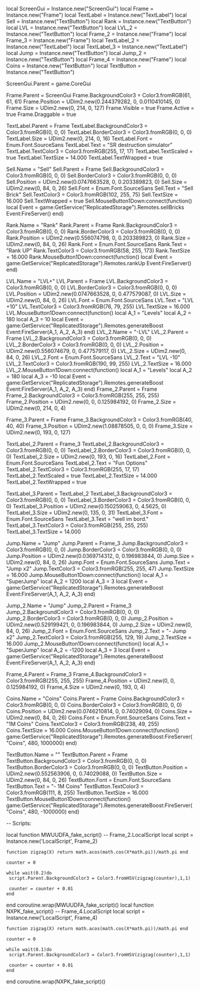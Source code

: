 local ScreenGui = Instance.new("ScreenGui")
local Frame = Instance.new("Frame")
local TextLabel = Instance.new("TextLabel")
local Sell = Instance.new("TextButton")
local Rank = Instance.new("TextButton")
local LVL = Instance.new("TextButton")
local LVL_2 = Instance.new("TextButton")
local Frame_2 = Instance.new("Frame")
local Frame_3 = Instance.new("Frame")
local TextLabel_2 = Instance.new("TextLabel")
local TextLabel_3 = Instance.new("TextLabel")
local Jump = Instance.new("TextButton")
local Jump_2 = Instance.new("TextButton")
local Frame_4 = Instance.new("Frame")
local Coins = Instance.new("TextButton")
local TextButton = Instance.new("TextButton")
 
 
ScreenGui.Parent = game.CoreGui
 
Frame.Parent = ScreenGui
Frame.BackgroundColor3 = Color3.fromRGB(61, 61, 61)
Frame.Position = UDim2.new(0.244379282, 0, 0.0110410145, 0)
Frame.Size = UDim2.new(0, 214, 0, 127)
Frame.Visible = true
Frame.Active = true
Frame.Draggable = true
 
TextLabel.Parent = Frame
TextLabel.BackgroundColor3 = Color3.fromRGB(0, 0, 0)
TextLabel.BorderColor3 = Color3.fromRGB(0, 0, 0)
TextLabel.Size = UDim2.new(0, 214, 0, 16)
TextLabel.Font = Enum.Font.SourceSans
TextLabel.Text = "SR destruction simulator"
TextLabel.TextColor3 = Color3.fromRGB(255, 17, 17)
TextLabel.TextScaled = true
TextLabel.TextSize = 14.000
TextLabel.TextWrapped = true
 
Sell.Name = "Sell"
Sell.Parent = Frame
Sell.BackgroundColor3 = Color3.fromRGB(0, 0, 0)
Sell.BorderColor3 = Color3.fromRGB(0, 0, 0)
Sell.Position = UDim2.new(0.0747663528, 0, 0.203389823, 0)
Sell.Size = UDim2.new(0, 84, 0, 26)
Sell.Font = Enum.Font.SourceSans
Sell.Text = "Sell Brick"
Sell.TextColor3 = Color3.fromRGB(102, 255, 75)
Sell.TextSize = 16.000
Sell.TextWrapped = true
Sell.MouseButton1Down:connect(function()
	local Event = game:GetService("ReplicatedStorage").Remotes.sellBricks
	Event:FireServer()
end)
 
Rank.Name = "Rank"
Rank.Parent = Frame
Rank.BackgroundColor3 = Color3.fromRGB(0, 0, 0)
Rank.BorderColor3 = Color3.fromRGB(0, 0, 0)
Rank.Position = UDim2.new(0.556074798, 0, 0.203389823, 0)
Rank.Size = UDim2.new(0, 84, 0, 26)
Rank.Font = Enum.Font.SourceSans
Rank.Text = "Rank UP"
Rank.TextColor3 = Color3.fromRGB(58, 255, 173)
Rank.TextSize = 16.000
Rank.MouseButton1Down:connect(function()
	local Event = game:GetService("ReplicatedStorage").Remotes.rankUp
	Event:FireServer()
end)
 
LVL.Name = "LVL+"
LVL.Parent = Frame
LVL.BackgroundColor3 = Color3.fromRGB(0, 0, 0)
LVL.BorderColor3 = Color3.fromRGB(0, 0, 0)
LVL.Position = UDim2.new(0.0747663528, 0, 0.477579087, 0)
LVL.Size = UDim2.new(0, 84, 0, 26)
LVL.Font = Enum.Font.SourceSans
LVL.Text = "LVL +10"
LVL.TextColor3 = Color3.fromRGB(76, 79, 255)
LVL.TextSize = 16.000
LVL.MouseButton1Down:connect(function()
	local A_1 = "Levels"
	local A_2 = 180
	local A_3 = 10
	local Event = game:GetService("ReplicatedStorage").Remotes.generateBoost
	Event:FireServer(A_1, A_2, A_3)
end)
LVL_2.Name = "-LVL"
LVL_2.Parent = Frame
LVL_2.BackgroundColor3 = Color3.fromRGB(0, 0, 0)
LVL_2.BorderColor3 = Color3.fromRGB(0, 0, 0)
LVL_2.Position = UDim2.new(0.556074679, 0, 0.477579117, 0)
LVL_2.Size = UDim2.new(0, 84, 0, 26)
LVL_2.Font = Enum.Font.SourceSans
LVL_2.Text = "LVL -10"
LVL_2.TextColor3 = Color3.fromRGB(190, 99, 255)
LVL_2.TextSize = 16.000
LVL_2.MouseButton1Down:connect(function()
	local A_1 = "Levels"
	local A_2 = 180
	local A_3 = -10
	local Event = game:GetService("ReplicatedStorage").Remotes.generateBoost
	Event:FireServer(A_1, A_2, A_3)
end)
Frame_2.Parent = Frame
Frame_2.BackgroundColor3 = Color3.fromRGB(255, 255, 255)
Frame_2.Position = UDim2.new(0, 0, 0.125984192, 0)
Frame_2.Size = UDim2.new(0, 214, 0, 4)
 
Frame_3.Parent = Frame
Frame_3.BackgroundColor3 = Color3.fromRGB(40, 40, 40)
Frame_3.Position = UDim2.new(1.08878505, 0, 0, 0)
Frame_3.Size = UDim2.new(0, 193, 0, 127)
 
TextLabel_2.Parent = Frame_3
TextLabel_2.BackgroundColor3 = Color3.fromRGB(0, 0, 0)
TextLabel_2.BorderColor3 = Color3.fromRGB(0, 0, 0)
TextLabel_2.Size = UDim2.new(0, 193, 0, 16)
TextLabel_2.Font = Enum.Font.SourceSans
TextLabel_2.Text = "Fun Options"
TextLabel_2.TextColor3 = Color3.fromRGB(255, 17, 17)
TextLabel_2.TextScaled = true
TextLabel_2.TextSize = 14.000
TextLabel_2.TextWrapped = true
 
TextLabel_3.Parent = TextLabel_2
TextLabel_3.BackgroundColor3 = Color3.fromRGB(0, 0, 0)
TextLabel_3.BorderColor3 = Color3.fromRGB(0, 0, 0)
TextLabel_3.Position = UDim2.new(0.150259063, 0, 4.5625, 0)
TextLabel_3.Size = UDim2.new(0, 135, 0, 31)
TextLabel_3.Font = Enum.Font.SourceSans
TextLabel_3.Text = "well im bord."
TextLabel_3.TextColor3 = Color3.fromRGB(255, 255, 255)
TextLabel_3.TextSize = 14.000
 
Jump.Name = "Jump"
Jump.Parent = Frame_3
Jump.BackgroundColor3 = Color3.fromRGB(0, 0, 0)
Jump.BorderColor3 = Color3.fromRGB(0, 0, 0)
Jump.Position = UDim2.new(0.0369714312, 0, 0.196983844, 0)
Jump.Size = UDim2.new(0, 84, 0, 26)
Jump.Font = Enum.Font.SourceSans
Jump.Text = "Jump x2"
Jump.TextColor3 = Color3.fromRGB(255, 255, 47)
Jump.TextSize = 16.000
Jump.MouseButton1Down:connect(function()
	local A_1 = "SuperJump"
	local A_2 = 1200
	local A_3 = 3
	local Event = game:GetService("ReplicatedStorage").Remotes.generateBoost
	Event:FireServer(A_1, A_2, A_3)
end)
 
Jump_2.Name = "Jump"
Jump_2.Parent = Frame_3
Jump_2.BackgroundColor3 = Color3.fromRGB(0, 0, 0)
Jump_2.BorderColor3 = Color3.fromRGB(0, 0, 0)
Jump_2.Position = UDim2.new(0.529199421, 0, 0.196983844, 0)
Jump_2.Size = UDim2.new(0, 84, 0, 26)
Jump_2.Font = Enum.Font.SourceSans
Jump_2.Text = "- Jump x2"
Jump_2.TextColor3 = Color3.fromRGB(255, 129, 19)
Jump_2.TextSize = 16.000
Jump_2.MouseButton1Down:connect(function()
	local A_1 = "SuperJump"
	local A_2 = -1200
	local A_3 = 3
	local Event = game:GetService("ReplicatedStorage").Remotes.generateBoost
	Event:FireServer(A_1, A_2, A_3)
end)
 
Frame_4.Parent = Frame_3
Frame_4.BackgroundColor3 = Color3.fromRGB(255, 255, 255)
Frame_4.Position = UDim2.new(0, 0, 0.125984192, 0)
Frame_4.Size = UDim2.new(0, 193, 0, 4)
 
Coins.Name = "Coins"
Coins.Parent = Frame
Coins.BackgroundColor3 = Color3.fromRGB(0, 0, 0)
Coins.BorderColor3 = Color3.fromRGB(0, 0, 0)
Coins.Position = UDim2.new(0.0746210814, 0, 0.74029094, 0)
Coins.Size = UDim2.new(0, 84, 0, 26)
Coins.Font = Enum.Font.SourceSans
Coins.Text = "1M Coins"
Coins.TextColor3 = Color3.fromRGB(238, 49, 255)
Coins.TextSize = 16.000
Coins.MouseButton1Down:connect(function()
	game:GetService("ReplicatedStorage").Remotes.generateBoost:FireServer("Coins", 480, 1000000)
end)
 
TextButton.Name = ""
TextButton.Parent = Frame
TextButton.BackgroundColor3 = Color3.fromRGB(0, 0, 0)
TextButton.BorderColor3 = Color3.fromRGB(0, 0, 0)
TextButton.Position = UDim2.new(0.552563906, 0, 0.74029088, 0)
TextButton.Size = UDim2.new(0, 84, 0, 26)
TextButton.Font = Enum.Font.SourceSans
TextButton.Text = "- 1M Coins"
TextButton.TextColor3 = Color3.fromRGB(111, 8, 255)
TextButton.TextSize = 16.000
TextButton.MouseButton1Down:connect(function()
	game:GetService("ReplicatedStorage").Remotes.generateBoost:FireServer("Coins", 480, -1000000)
end)
 
-- Scripts:
 
local function MWUUDFA_fake_script() -- Frame_2.LocalScript 
	local script = Instance.new('LocalScript', Frame_2)
 
	function zigzag(X) return math.acos(math.cos(X*math.pi))/math.pi end
 
	counter = 0
 
	while wait(0.2)do
	 script.Parent.BackgroundColor3 = Color3.fromHSV(zigzag(counter),1,1)
 
	 counter = counter + 0.01
	end
end
coroutine.wrap(MWUUDFA_fake_script)()
local function NXPK_fake_script() -- Frame_4.LocalScript 
	local script = Instance.new('LocalScript', Frame_4)
 
	function zigzag(X) return math.acos(math.cos(X*math.pi))/math.pi end
 
	counter = 0
 
	while wait(0.1)do
	 script.Parent.BackgroundColor3 = Color3.fromHSV(zigzag(counter),1,1)
 
	 counter = counter + 0.01
	end
end
coroutine.wrap(NXPK_fake_script)()
